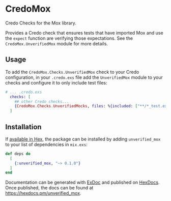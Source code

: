 # CredoMox

Credo Checks for the Mox library.

Provides a Credo check that ensures tests that have imported Mox and use the `expect` function
are verifying those expectations. See the `CredoMox.UnverifiedMox` module for more details.

## Usage

To add the `CredoMox.Checks.UnverifiedMox` check to your Credo configuration, in your `.credo.exs` file
add the `UnverifiedMox` module to your checks and configure it to only include test files:

```elixir
# ... .credo.exs
  checks: [
    ## other Credo checks...
    {CredoMox.Checks.UnverifiedMocks, files: %{included: ["**/*_test.exs"]}},
  ]
```

## Installation

If [available in Hex](https://hex.pm/docs/publish), the package can be installed
by adding `unverified_mox` to your list of dependencies in `mix.exs`:

```elixir
def deps do
  [
    {:unverified_mox, "~> 0.1.0"}
  ]
end
```

Documentation can be generated with [ExDoc](https://github.com/elixir-lang/ex_doc)
and published on [HexDocs](https://hexdocs.pm). Once published, the docs can
be found at <https://hexdocs.pm/unverified_mox>.

